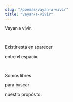 ```yaml
---
slug: "/poemas/vayan-a-vivir"
title: "vayan-a-vivir"
---
```

Vayan a vivir.

&nbsp;

Existir está en aparecer

entre el espacio.

&nbsp;

Somos libres

para buscar

nuestro propósito.
